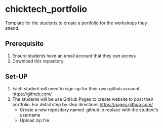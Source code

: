 # chicktech_portfolio
Template for the students to create a portfolio for the workshops they attend.

## Prerequisite
1. Ensure students have an email account that they can access
2. Download this repository 

## Set-UP
1. Each student will need to sign-up for their own github account. https://github.com/
2. The students will be use GitHub Pages to create website to post their portfolio. 
   For detail step by step directions https://pages.github.com/
   - Create a new repository named <username>.github.io replace <username> with the student's username
   - Upload zip file
